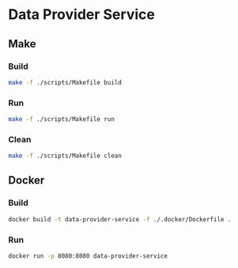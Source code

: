# Data Provider Service

## Make
### Build
```bash
make -f ./scripts/Makefile build
```

### Run
```bash
make -f ./scripts/Makefile run
```

### Clean
```bash
make -f ./scripts/Makefile clean
```

## Docker

### Build
```bash
docker build -t data-provider-service -f ./.docker/Dockerfile .
```

### Run
```bash
docker run -p 8080:8080 data-provider-service
```